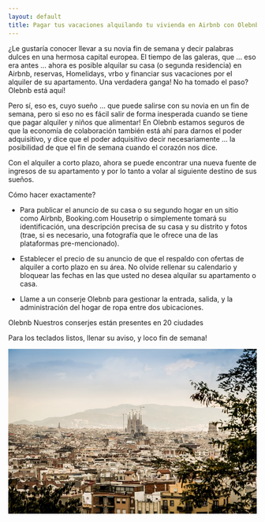 ```yaml
---
layout: default
title: Pagar tus vacaciones alquilando tu vivienda en Airbnb con Olebnb 
---
```

¿Le gustaría conocer llevar a su novia fin de semana y decir palabras dulces en una hermosa capital europea. El tiempo de las galeras, que ... eso era antes ... ahora es posible alquilar su casa (o segunda residencia) en Airbnb, reservas, Homelidays, vrbo y financiar sus vacaciones por el alquiler de su apartamento. Una verdadera ganga! No ha tomado el paso? Olebnb está aquí!

Pero sí, eso es, cuyo sueño ... que puede salirse con su novia en un fin de semana, pero si eso no es fácil salir de forma inesperada cuando se tiene que pagar alquiler y niños que alimentar! En Olebnb estamos seguros de que la economía de colaboración también está ahí para darnos el poder adquisitivo, y dice que el poder adquisitivo decir necesariamente ... la posibilidad de que el fin de semana cuando el corazón nos dice.

Con el alquiler a corto plazo, ahora se puede encontrar una nueva fuente de ingresos de su apartamento y por lo tanto a volar al siguiente destino de sus sueños.

Cómo hacer exactamente?

- Para publicar el anuncio de su casa o su segundo hogar en un sitio como Airbnb, Booking.com Housetrip o simplemente tomará su identificación, una descripción precisa de su casa y su distrito y fotos (trae, si es necesario, una fotografía que le ofrece una de las plataformas pre-mencionado).

- Establecer el precio de su anuncio de que el respaldo con ofertas de alquiler a corto plazo en su área. No olvide rellenar su calendario y bloquear las fechas en las que usted no desea alquilar su apartamento o casa.

- Llame a un conserje Olebnb para gestionar la entrada, salida, y la administración del hogar de ropa entre dos ubicaciones.

Olebnb Nuestros conserjes están presentes en 20 ciudades 

Para los teclados listos, llenar su aviso, y loco fin de semana!

![](/img/1.jpg)